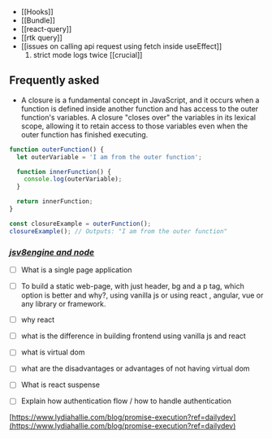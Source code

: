 -  [[Hooks]]
-  [[Bundle]]
-  [[react-query]]
-  [[rtk query]]
-  [[issues on calling api request using fetch inside useEffect]]
	1. strict mode logs twice
[[crucial]]

## Frequently asked
- A closure is a fundamental concept in JavaScript, and it occurs when a function is defined inside another function and has access to the outer function's variables. A closure "closes over" the variables in its lexical scope, allowing it to retain access to those variables even when the outer function has finished executing.
```js
function outerFunction() {
  let outerVariable = 'I am from the outer function';

  function innerFunction() {
    console.log(outerVariable);
  }

  return innerFunction;
}

const closureExample = outerFunction();
closureExample(); // Outputs: "I am from the outer function"

```

### ___[jsv8engine and node](https://cabulous.medium.com/how-v8-javascript-engine-works-5393832d80a7)___


- [ ] What is a single page application
- [ ] To build a static web-page, with just header, bg and a p tag, which option is better and why?, using vanilla js or using react , angular, vue or any library or framework.
- [ ] why react
- [ ] what is the difference in building frontend using vanilla js and react
- [ ] what is virtual dom
- [ ] what are the disadvantages or advantages of not having virtual dom
- [ ] What is react suspense
- [ ] Explain how authentication flow / how to handle authentication


[https://www.lydiahallie.com/blog/promise-execution?ref=dailydev](https://www.lydiahallie.com/blog/promise-execution?ref=dailydev)

